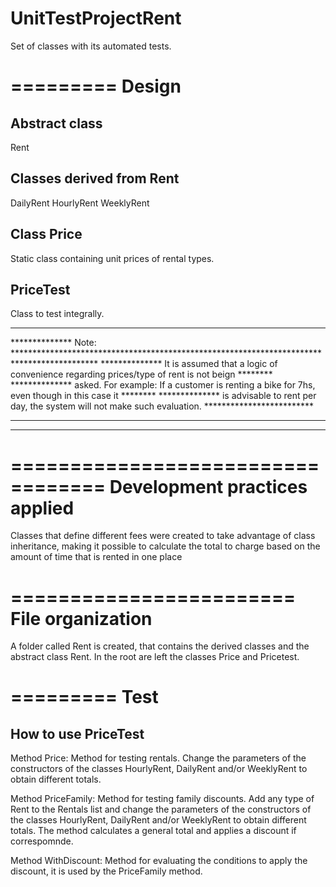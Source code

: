 # UnitTestProjectRent
Set of classes with its automated tests.

=========
Design
=========

Abstract class
---------------
Rent 

Classes derived from Rent
------------------------
DailyRent
HourlyRent
WeeklyRent


Class Price
-----------
Static class containing unit prices of rental types.

PriceTest
---------
Class to test integrally.


****************************************************************************************************************
************** Note: *******************************************************************************************
************** It is assumed that a logic of convenience regarding prices/type of rent is not beign     ********
************** asked. For example: If a customer is renting a bike for 7hs, even though in this case it ********
************** is advisable to rent per day, the system will not make such evaluation. *************************
****************************************************************************************************************
****************************************************************************************************************

==================================
Development practices applied
==================================
Classes that define different fees were created to take advantage of class inheritance,
making it possible to calculate the total to charge based on the amount of time that is rented in one place

========================
File organization
========================
A folder called Rent is created, that contains the derived classes and the abstract class Rent.
In the root are left the classes Price and Pricetest.

=========
Test
=========

How to use PriceTest
-----------------------
Method Price: Method for testing rentals. Change the parameters of the constructors of the classes HourlyRent, DailyRent and/or WeeklyRent
to obtain different totals.

Method PriceFamily: Method for testing family discounts. Add any type of Rent to the Rentals list and change the parameters of the 
constructors of the classes HourlyRent, DailyRent and/or WeeklyRent to obtain different totals. 
The method calculates a general total and applies a discount if correspomnde.

Method WithDiscount: Method for evaluating the conditions to apply the discount, it is used by the PriceFamily method.


